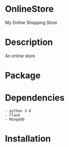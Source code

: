# OnlineStore
My Online Shopping Store

# Description
An online store

# Package

# Dependencies
    - python 3.8
    - Flask
    - Mongodb

# Installation


